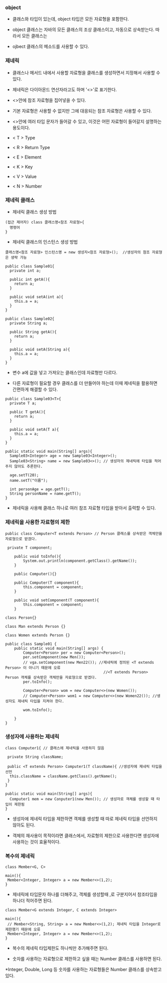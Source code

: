 ### object
 
* 클래스와 타입이 있는데, object 타입은 모든 자료형을 포함한다.

* object 클래스는 자바의 모든 클래스의 조상 클래스이고, 자동으로 상속받는다. 따라서 모든 클래스는

* ojbect 클래스의 메소드를 사용할 수 있다.


### 제네릭

* 클래스나 메서드 내에서 사용할 자료형을 클래스를 생성하면서 지정해서 사용할 수 있다.

* 제네릭은 다이아몬드 연산자라고도 하며 '<>'로 표기한다.

* <>안에 참조 자료형을 집어넣을 수 있다. 

* 기본 자료형은 사용할 수 없지만 그에 대응되는 참조 자료형은 사용할 수 있다.

* <>안에 여러 타입 문자가 들어갈 수 있고, 이것은 어떤 자료형이 들어갈지 설명하는 용도이다. 

* < T > Type

* < R > Return Type

* < E > Element

* < K > Key

* < V > Value

* < N > Number

### 제네릭 클래스

* 제네릭 클래스 생성 방법
```
(접근 제어자) class 클래스명<참조 자료형>{
  명령어
}
```

* 제네릭 클래스의 인스턴스 생성 방법
```
클래스명<참조 자료형> 인스턴스명 = new 생성자<참조 자료형>();  //생성자의 참조 자료형은 생략 가능
```

```
public class Sample01{
  private int a;
 
  public int getA(){
    return a;
  }

  public void setA(int a){
    this.a = a;
  }
}

public class Sample02{
  private String a;
 
  public String getA(){
    return a;
  }

  public void setA(String a){
    this.a = a;
  }
}
```
* 변수 a에 값을 넣고 가져오는 클래스인데 자료형만 다르다.

* 다른 자료형이 필요할 경우 클래스를 더 만들어야 하는데 이때 제네릭을 활용하면 간편하게 해결할 수 있다.

```
public class Sample03<T>{
  private T a;
 
  public T getA(){
    return a;
  }

  public void setA(T a){
    this.a = a;
  }
}
```
```
public static void main(String[] args){
  Sample03<Integer> age = new Sample03<Integer>();
  Sample03<String> name = new Sample03<>(); // 생성자의 제네릭에 타입을 적어주지 않아도 추론한다.

  age.setT(20);
  name.setT("이름");

  int personAge = age.getT();
  String personName = name.getT(); 
}
```
* 제네릭을 사용해 클래스 하나로 여러 참조 자료형 타입을 받아서 출력할 수 있다.


### 제네릭을 사용한 자료형의 제한

```
public class Computer<T extends Person> // Person 클래스를 상속받은 객체만을 자료형으로 받겠다.

 private T component;

    public void toInfo(){
        System.out.println(component.getClass().getName());
    }

    public Computer(){}

    public Computer(T component){
        this.component = component;
    }

    public void setComponent(T component){
        this.component = component;
    }

class Person{}

class Man extends Person {}

class Women extends Person {}
```
```
public class Sample01 {
    public static void main(String[] args) {
        Computer<Person> per = new Computer<Person>();
        per.setComponent(new Men());
        // vga.setComponent(new Men22()); //제네릭에 정의된 <T extends Person> 이 아니기 때문에 오류
                                            //<T extends Person> Person 객체를 상속받은 객체만을 자료형으로 받겠다.
        per.toInfo();

        Computer<Person> wom = new Computer<>(new Women());
        // Computer<Person> wom1 = new Computer<>(new Women22()); //생성자도 제네릭 타입을 지켜야 한다.

        wom.toInfo();

    }
}
```

### 생성자에 사용하는 제네릭

```
class Computer1{ // 클래스에 제네릭을 사용하지 않음

 private String className;

 public <T extends Person> Computer1(T className){ //생성자에 제네릭 타입을 선언
  this.className = className.getClass().getName(); 
 }
}
```
```
public static void main(String[] args){
  Computer1 mem = new Conputer1(new Men()); // 생성자로 객체를 생성할 때 타입이 제한됨  
}
```
* 생성자에 제네릭 타입을 제한하면 객체를 생성할 때 따로 제네릭 타입을 선언하지 않아도 된다.

* 객체의 재사용이 목적이라면 클래스에서, 자료형의 제한으로 사용한다면 생성자에 사용하는 것이 효율적이다. 

### 복수의 제네릭

```
class Member<G, C>

main(){
 Member<Integer, Integer> a = new Member<>(1,2);
}
```
* 제네릭에 타입문자 하나를 더해주고, 객체를 생성할때 ,로 구분지어서 참조타입을 하나더 적어주면 된다.

```
class Member<G extends Integer, C extends Integer>

main(){
 // Member<String, String> a = new Member<>(1,2); 제네릭 타입을 Integer로 제한했기 때문에 오류
 Member<Integer, Integer> a = new Member<>(1,2);
}
```
* 복수의 제네릭 타입제한도 하나씩만 추가해주면 된다.

* 숫자를 사용하는 자료형으로 제한하고 싶을 때는 Number 클래스를 사용하면 된다.

*Integer, Double, Long 등 숫자를 사용하는 자료형들은 Number 클래스를 상속받고 있다. 
